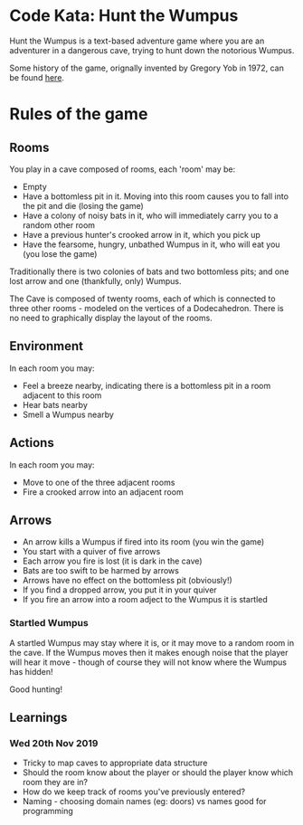 # Code Kata: Hunt the Wumpus
Hunt the Wumpus is a text-based adventure game where you are an adventurer in a 
dangerous cave, trying to hunt down the notorious Wumpus. 

Some history of the game, orignally invented by Gregory Yob in 1972, can be found [here](https://en.wikipedia.org/wiki/Hunt_the_Wumpus).

# Rules of the game

## Rooms
You play in a cave composed of rooms, each 'room' may be:
* Empty
* Have a bottomless pit in it. Moving into this room causes you to fall into the pit and die (losing the game)
* Have a colony of noisy bats in it, who will immediately carry you to a random other room
* Have a previous hunter's crooked arrow in it, which you pick up
* Have the fearsome, hungry, unbathed Wumpus in it, who will eat you (you lose the game)

Traditionally there is two colonies of bats and two bottomless pits; and one lost arrow and one (thankfully, only) Wumpus.

The Cave is composed of twenty rooms, each of which is connected to three other rooms - modeled on the vertices of a Dodecahedron. There is no need to graphically display the layout of the rooms.

## Environment
In each room you may:
* Feel a breeze nearby, indicating there is a bottomless pit in a room adjacent to this room
* Hear bats nearby
* Smell a Wumpus nearby

## Actions
In each room you may:
* Move to one of the three adjacent rooms
* Fire a crooked arrow into an adjacent room

## Arrows
* An arrow kills a Wumpus if fired into its room (you win the game)
* You start with a quiver of five arrows
* Each arrow you fire is lost (it is dark in the cave)
* Bats are too swift to be harmed by arrows
* Arrows have no effect on the bottomless pit (obviously!)
* If you find a dropped arrow, you put it in your quiver
* If you fire an arrow into a room adject to the Wumpus it is startled 

### Startled Wumpus
A startled Wumpus may stay where it is, or it may move to a random room in the cave. If the Wumpus moves then it makes enough noise that the player will hear it move - though of course they will not know where the Wumpus has hidden!

Good hunting!

## Learnings

### Wed 20th Nov 2019

* Tricky to map caves to appropriate data structure
* Should the room know about the player or should the player know which room they are in?
* How do we keep track of rooms you've previously entered?
* Naming - choosing domain names (eg: doors) vs names good for programming   
